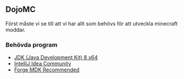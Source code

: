 ## DojoMC

Först måste vi se till att vi har allt som behövs för att utveckla minecraft moddar.

### Behövda program

- [JDK (Java Development Kit) 8 x64](https://ninite.com/jdkx8/)
- [IntelliJ Idea Community](https://www.jetbrains.com/idea/download/)
- [Forge MDK Recommended](http://files.minecraftforge.net/maven/net/minecraftforge/forge/1.12.2-14.23.1.2555/forge-1.12.2-14.23.1.2555-mdk.zip)
